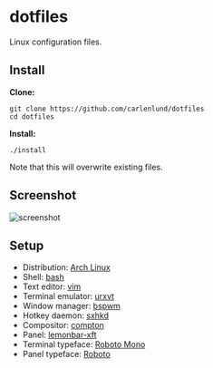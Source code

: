 # dotfiles

Linux configuration files.

## Install

**Clone:**

    git clone https://github.com/carlenlund/dotfiles
    cd dotfiles

**Install:**

    ./install

Note that this will overwrite existing files.

## Screenshot

![screenshot](http://i.imgur.com/ebLz1vX.png)

## Setup

- Distribution: [Arch Linux](http://www.archlinux.org)
- Shell: [bash](http://www.gnu.org/software/bash)
- Text editor: [vim](http://vim.org)
- Terminal emulator: [urxvt](http://software.schmorp.de/pkg/rxvt-unicode.html)
- Window manager: [bspwm](http://github.com/baskerville/bspwm)
- Hotkey daemon: [sxhkd](http://github.com/baskerville/sxhkd)
- Compositor: [compton](http://github.com/chjj/compton)
- Panel: [lemonbar-xft](http://github.com/krypt-n/bar)
- Terminal typeface: [Roboto Mono](http://github.com/google/fonts)
- Panel typeface: [Roboto](http://github.com/google/fonts)
